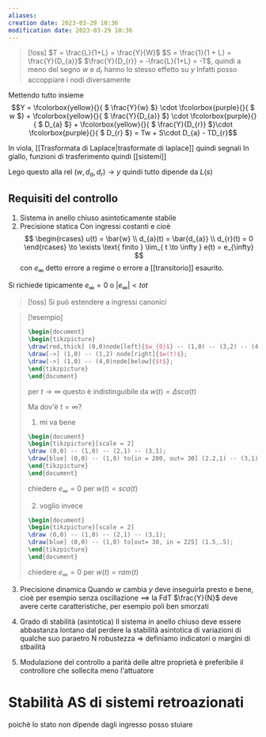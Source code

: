 ```yaml
---
aliases: 
creation date: 2023-03-29 10:36
modification date: 2023-03-29 10:36
---
```


>[!oss]
>$T = \frac{L}{1+L} = \frac{Y}{W}$
>$S = \frac{1}{1 + L} = \frac{Y}{D_{a}}$
>$\frac{Y}{D_{r}} = -\frac{L}{1+L} = -T$, quindi a meno del segno $w$ e $d_{r}$ hanno lo stesso effetto su $y$
>Infatti posso accoppiare i nodi diversamente


Mettendo tutto insieme
$$Y = \fcolorbox{yellow}{}{ $ \frac{Y}{w} $} \cdot \fcolorbox{purple}{}{ $ w $} + \fcolorbox{yellow}{}{ $ \frac{Y}{D_{a}} $} \cdot \fcolorbox{purple}{}{ $ D_{a} $} + \fcolorbox{yellow}{}{ $ \frac{Y}{D_{r}} $}\cdot \fcolorbox{purple}{}{ $ D_{r} $} = Tw + S\cdot D_{a} - TD_{r}$$

In viola, [[Trasformata di Laplace|trasformate di laplace]] quindi segnali
In giallo, funzioni di trasferimento quindi [[sistemi]]


Lego questo alla rel $(w,d_{a},d_{r}) \to y$
quindi tutto dipende da $L(s)$


## Requisiti del controllo
1. Sistema in anello chiuso asintoticamente stabile
2. Precisione statica
   Con ingressi costanti e cioè 
   $$ \begin{rcases}
u(t) = \bar{w} \\
d_{a}(t) = \bar{d_{a}} \\
d_{r}(t) = 0
\end{rcases} \to \exists \text{ finito } \lim_{ t \to \infty } e(t) = e_{\infty} $$
con $e_{\infty}$ detto errore a regime o errore a [[transitorio]] esaurito.

Si richiede tipicamente $e_{\infty} = 0$ o $|e_{\infty}| < tot$

>[!oss]
>Si può estendere a ingressi canonici


>[!esempio]
> ```tikz
>\begin{document}
>\begin{tikzpicture}
>\draw[red,thick] (0,0)node[left]{$w_{0}$} -- (1,0) -- (3,2) -- (4,2)node[right]{$\Delta$};
>\draw[->] (1,0) -- (1,2) node[right]{$w(t)$};
>\draw[->] (1,0) -- (4,0)node[below]{$t$};
>\end{tikzpicture}
>\end{document}
>```
>per $t \to \infty$ questo è indistinguibile da $w(t) = \Delta sca(t)$
>
>Ma dov'è $t = \infty$?
>1. mi va bene 
>   ```tikz
>\begin{document}
>\begin{tikzpicture}[scale = 2]
>\draw (0,0) -- (1,0) -- (2,1) -- (3,1);
>\draw[blue] (0,0) -- (1,0) to[in = 200, out= 30] (2.2,1) -- (3,1);
>\end{tikzpicture}
>\end{document}
>```
>chiedere $e_{\infty} = 0$ per $w(t) = sca(t)$
>
>2. voglio invece
>   ```tikz
>\begin{document}
>\begin{tikzpicture}[scale = 2]
>\draw (0,0) -- (1,0) -- (2,1) -- (3,1);
>\draw[blue] (0,0) -- (1,0) to[out= 30, in = 225] (1.5,.5);
>\end{tikzpicture}
>\end{document}
>```
>chiedere $e_{\infty} = 0$ per $w(t) = ram(t)$

3. Precisione dinamica
Quando $w$ cambia $y$ deve inseguirla presto e bene, cioè per esempio senza oscillazione
$\implies$ la FdT $\frac{Y}{N}$ deve avere certe caratteristiche, per esempio poli ben smorzati

4. Grado di stabilità (asintotica)
   Il sistema in anello chiuso deve essere abbastanza lontano dal perdere la stabilità asintotica di variazioni di qualche suo paraetro
   N robustezza => definiamo indicatori o margini di stbailità
5. Modulazione del controllo
   a parità delle altre proprietà è preferibile il controllore che sollecita meno l'attuatore


# Stabilità AS di sistemi retroazionati
poichè lo stato non dipende dagli ingresso posso stuiare
